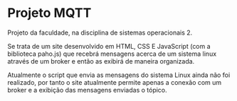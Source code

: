 # Projeto MQTT
 Projeto da faculdade, na disciplina de sistemas operacionais 2.
 
 Se trata de um site desenvolvido em HTML, CSS E JavaScript (com a biblioteca paho.js) que recebrá mensagens acerca de um sistema linux através de um broker e então as exibirá de maneira organizada. 
 
 Atualmente o script que envia as mensagens do sistema Linux ainda não foi realizado, por tanto o site atualmente permite apenas a conexão com um broker e a exibição das mensagens enviadas o tópico. 
